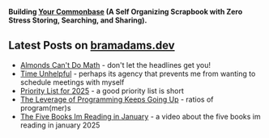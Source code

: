 **Building [Your Commonbase](https://bramses.notion.site/Your-Commonbase-BETA-10b034182ddd8038b9ffe11cc2833713) (A Self Organizing Scrapbook with Zero Stress Storing, Searching, and Sharing).**

## Latest Posts on [bramadams.dev](https://www.bramadams.dev/)

<!--START_SECTION:feed-->
* [Almonds Can&#39;t Do Math](https:&#x2F;&#x2F;www.bramadams.dev&#x2F;almonds-cant-do-math&#x2F;) - don&#39;t let the headlines get you!
* [Time Unhelpful](https:&#x2F;&#x2F;www.bramadams.dev&#x2F;time-unhelpful&#x2F;) - perhaps its agency that prevents me from wanting to schedule meetings with myself
* [Priority List for 2025](https:&#x2F;&#x2F;www.bramadams.dev&#x2F;priority-list-for-2025&#x2F;) - a good priority list is short
* [The Leverage of Programming Keeps Going Up](https:&#x2F;&#x2F;www.bramadams.dev&#x2F;programmer-generations&#x2F;) - ratios of program(mer)s
* [The Five Books Im Reading in January](https:&#x2F;&#x2F;www.bramadams.dev&#x2F;the-five-books-im-reading-in-january&#x2F;) - a video about the five books im reading in january 2025
<!--END_SECTION:feed-->
